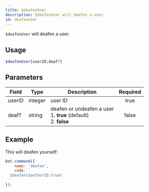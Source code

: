 ```yaml
---
title: $deafenUser
description: $deafenUser will deafen a user.
id: deafenUser
---
```


`$deafenUser` will deafen a user.

## Usage

```php
$deafenUser[userID;deaf?]
```

## Parameters

| Field  | Type    | Description                                                                | Required |
|--------|---------|----------------------------------------------------------------------------|:--------:|
| userID | integer | user ID                                                                    |   true   |
| deaf?  | string  | deafen or undeafen a user <br /> 1. **true** (default) <br /> 2. **false** |  false   |

## Example

This will deafen yourself:

```javascript
bot.command({
    name: 'deafen',
    code: `
  $deafen[$authorID;true]
  `
});
```
